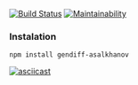 [![Build Status](https://travis-ci.com/mikhailasalkhanov/project-lvl2-s463.svg?branch=master)](https://travis-ci.com/mikhailasalkhanov/project-lvl2-s463) [![Maintainability](https://api.codeclimate.com/v1/badges/b8b40c4622c155bd7be4/maintainability)](https://codeclimate.com/github/mikhailasalkhanov/project-lvl2-s463/maintainability)

### Instalation
`npm install gendiff-asalkhanov`

[![asciicast](https://asciinema.org/a/hiuJ22Z25tOYGBglNrAdUrAGM.svg)](https://asciinema.org/a/hiuJ22Z25tOYGBglNrAdUrAGM)
